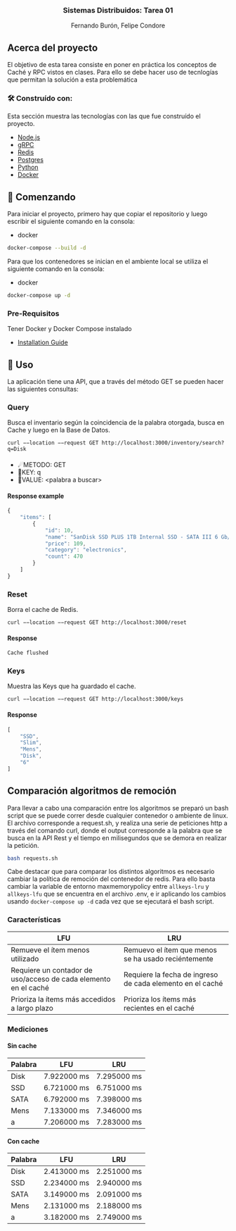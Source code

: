 
<br />
<div align="center">

  <h3 align="center">Sistemas Distribuidos: Tarea 01</h3>

  <p align="center">
    Fernando Burón, Felipe Condore
  </p>
</div>


## Acerca del proyecto

El objetivo de esta tarea consiste en poner en práctica los conceptos de Caché y RPC vistos en clases. Para ello se debe hacer uso de tecnlogías que permitan la solución a esta problemática



### 🛠 Construído con:

Esta sección muestra las tecnologías con las que fue construído el proyecto.

* [Node.js](https://nodejs.org/es/)
* [gRPC](https://grpc.io)
* [Redis](https://redis.io)
* [Postgres](https://www.postgresql.org)
* [Python](https://www.python.org)
* [Docker](https://www.docker.com)


## 🔰 Comenzando

Para iniciar el proyecto, primero hay que copiar el repositorio y luego escribir el siguiente comando en la consola:
* docker
```sh
docker-compose --build -d
```
Para que los contenedores se inician en el ambiente local se utiliza el siguiente comando en la consola:
* docker
```sh
docker-compose up -d
```
### Pre-Requisitos

Tener Docker y Docker Compose instalado
* [Installation Guide](https://docs.docker.com/compose/install/)



## 🤝 Uso

La aplicación tiene una API, que a través del método GET se pueden hacer las siguientes consultas:

### Query
Busca el inventario según la coincidencia de la palabra otorgada, busca en Cache y luego en la Base de Datos.
```curl
curl −−location −−request GET http://localhost:3000/inventory/search?q=Disk
```
#### 
- ☄METODO: GET
- 🔑KEY: q
- 📃VALUE: \<palabra a buscar\>

#### Response example
```js
{
    "items": [
        {
            "id": 10,
            "name": "SanDisk SSD PLUS 1TB Internal SSD - SATA III 6 Gb/s",
            "price": 109,
            "category": "electronics",
            "count": 470
        }
    ]
}
```
### Reset
Borra el cache de Redis.
```curl
curl −−location −−request GET http://localhost:3000/reset
```
#### Response
```sh
Cache flushed
```

### Keys
Muestra las Keys que ha guardado el cache.
```curl
curl −−location −−request GET http://localhost:3000/keys
```
#### Response
```js
[
    "SSD",
    "Slim",
    "Mens",
    "Disk",
    "6"
]
```
## Comparación algoritmos de remoción
Para llevar a cabo una comparación entre los algoritmos se preparó un bash script que se puede correr desde cualquier contenedor o ambiente de linux. El archivo corresponde a request.sh, y realiza una serie de peticiones http a través del comando curl, donde el output corresponde a la palabra que se busca en la API Rest y el tiempo en milisegundos que se demora en realizar la petición.
```sh
bash requests.sh
```
Cabe destacar que para comparar los distintos algoritmos es necesario cambiar la política de remoción del contenedor de redis. Para ello basta cambiar la variable de entorno maxmemorypolicy entre `allkeys-lru` y `allkeys-lfu` que se encuentra en el archivo .env, e ir aplicando los cambios usando `docker-compose up -d` cada vez que se ejecutará el bash script.
### Características
| LFU | LRU |
| ------------- | ------------- |
| Remueve el ítem menos utilizado | Remuevo el ítem que menos se ha usado reciéntemente |
| Requiere un contador de uso/acceso de cada elemento en el caché | Requiere la fecha de ingreso de cada elemento en el caché |
| Prioriza la ítems más accedidos a largo plazo | Prioriza los ítems más recientes en el caché |

### Mediciones
#### Sin cache
| Palabra | LFU | LRU |
| ------------- | ------------- | ------------- |
| Disk | 7.922000 ms | 7.295000 ms |
| SSD | 6.721000 ms | 6.751000 ms |
| SATA | 6.792000 ms | 7.398000 ms |
| Mens | 7.133000 ms | 7.346000 ms |
| a | 7.206000 ms | 7.283000 ms |

#### Con cache
| Palabra | LFU | LRU |
| ------------- | ------------- | ------------- |
| Disk | 2.413000 ms | 2.251000 ms |
| SSD | 2.234000 ms | 2.940000 ms |
| SATA | 3.149000 ms | 2.091000 ms |
| Mens | 2.131000 ms | 2.188000 ms |
| a | 3.182000 ms | 2.749000 ms |
